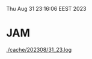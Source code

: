 Thu Aug 31 23:16:06 EEST 2023
# JAM
<a href='./cache/202308/31_23.log'>./cache/202308/31_23.log</a>
